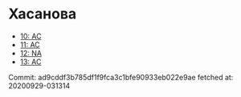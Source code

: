 # Хасанова
- [10: AC](10.md)
- [11: AC](11.md)
- [12: NA](12.md)
- [13: AC](13.md)

Commit: ad9cddf3b785df1f9fca3c1bfe90933eb022e9ae
 fetched at: 20200929-031314

